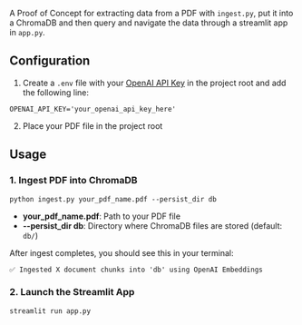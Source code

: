 A Proof of Concept for extracting data from a PDF with `ingest.py`, put it into a ChromaDB and then query and navigate the data through a streamlit app in `app.py`.


## Configuration
1. Create a `.env` file with your [OpenAI API Key](https://openai.com/blog/openai-api) in the project root and add the following line:

```env
OPENAI_API_KEY='your_openai_api_key_here'
```
2. Place your PDF file in the project root

## Usage

### 1. Ingest PDF into ChromaDB

    python ingest.py your_pdf_name.pdf --persist_dir db

- **your_pdf_name.pdf**: Path to your PDF file  
- **--persist_dir db**: Directory where ChromaDB files are stored (default: `db/`)

After ingest completes, you should see this in your terminal:

    ✅ Ingested X document chunks into 'db' using OpenAI Embeddings

### 2. Launch the Streamlit App

    streamlit run app.py
